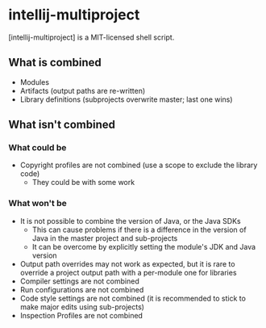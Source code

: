 # intellij-multiproject
[intellij-multiproject] is a MIT-licensed shell script.

## What is combined
* Modules
* Artifacts (output paths are re-written)
* Library definitions (subprojects overwrite master; last one wins)

## What isn't combined

### What could be
* Copyright profiles are not combined (use a scope to exclude the library code)
  * They could be with some work

### What won't be

* It is not possible to combine the version of Java, or the Java SDKs
  * This can cause problems if there is a difference in the version of Java in the master project and sub-projects
  * It can be overcome by explicitly setting the module's JDK and Java version
* Output path overrides may not work as expected, but it is rare to override a project output path with a per-module one for libraries
* Compiler settings are not combined
* Run configurations are not combined
* Code style settings are not combined (it is recommended to stick to make major edits using sub-projects)
* Inspection Profiles are not combined
